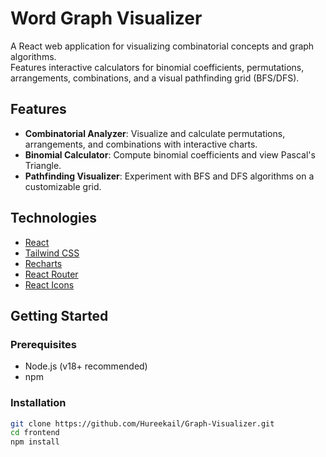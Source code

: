 # Word Graph Visualizer

A React web application for visualizing combinatorial concepts and graph algorithms.  
Features interactive calculators for binomial coefficients, permutations, arrangements, combinations, and a visual pathfinding grid (BFS/DFS).

## Features

- **Combinatorial Analyzer**: Visualize and calculate permutations, arrangements, and combinations with interactive charts.
- **Binomial Calculator**: Compute binomial coefficients and view Pascal's Triangle.
- **Pathfinding Visualizer**: Experiment with BFS and DFS algorithms on a customizable grid.

## Technologies

- [React](https://react.dev/)
- [Tailwind CSS](https://tailwindcss.com/)
- [Recharts](https://recharts.org/)
- [React Router](https://reactrouter.com/)
- [React Icons](https://react-icons.github.io/react-icons/)

## Getting Started

### Prerequisites

- Node.js (v18+ recommended)
- npm

### Installation

```sh
git clone https://github.com/Hureekail/Graph-Visualizer.git
cd frontend
npm install
